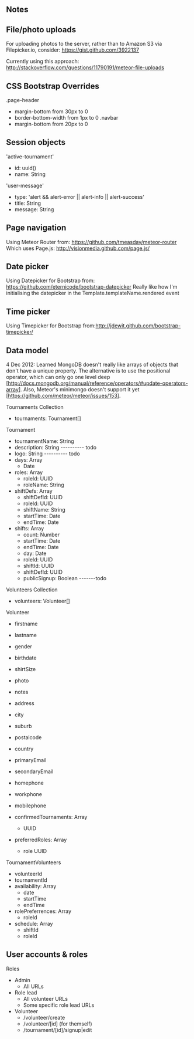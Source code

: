 Notes
----------

## File/photo uploads

For uploading photos to the server, rather than to Amazon S3 via Filepicker.io, consider: https://gist.github.com/3922137

Currently using this approach: http://stackoverflow.com/questions/11790191/meteor-file-uploads


## CSS Bootstrap Overrides

.page-header
 - margin-bottom from 30px to 0
 - border-bottom-width from 1px to 0
.navbar
 - margin-bottom from 20px to 0


## Session objects

'active-tournament'
 - id: uuid()
 - name: String

'user-message'
 - type: 'alert && alert-error || alert-info || alert-success'
 - title: String
 - message: String


## Page navigation

Using Meteor Router from: https://github.com/tmeasday/meteor-router
Which uses Page.js: http://visionmedia.github.com/page.js/


## Date picker

Using Datepicker for Bootstrap from: https://github.com/eternicode/bootstrap-datepicker
Really like how I'm initialising the datepicker in the Template.templateName.rendered event


## Time picker

Using Timepicker for Bootstrap from:http://jdewit.github.com/bootstrap-timepicker/


## Data model

4 Dec 2012: Learned MongoDB doesn't really like arrays of objects that don't have a unique property. The alternative is to use the positional operator, which can only go one level deep [http://docs.mongodb.org/manual/reference/operators/#update-operators-array]. Also, Meteor's minimongo doesn't support it yet [https://github.com/meteor/meteor/issues/153]. 

Tournaments Collection
- tournaments: Tournament[]

Tournament
- tournamentName: String
- description: String ---------- todo
- logo: String        ---------- todo
- days: Array
  - Date
- roles: Array
  - roleId: UUID
  - roleName: String
- shiftDefs: Array
  - shiftDefId: UUID
  - roleId: UUID
  - shiftName: String
  - startTime: Date
  - endTime: Date
- shifts: Array
  - count: Number
  - startTime: Date
  - endTime: Date
  - day: Date
  - roleId: UUID
  - shiftId: UUID
  - shiftDefId: UUID
  - publicSignup: Boolean -------todo




Volunteers Collection
- volunteers: Volunteer[]

Volunteer
- firstname
- lastname
- gender
- birthdate
- shirtSize
- photo
- notes

- address
- city
- suburb
- postalcode
- country
- primaryEmail
- secondaryEmail
- homephone
- workphone
- mobilephone

- confirmedTournaments: Array
  - UUID

- preferredRoles: Array
  - role UUID



TournamentVolunteers
- volunteerId
- tournamentId
- availability: Array
  - date
  - startTime
  - endTime
- rolePreferrences: Array
  - roleId
- schedule: Array
  - shiftId
  - roleId


## User accounts & roles

Roles
- Admin
  - All URLs
- Role lead
  - All volunteer URLs
  - Some specific role lead URLs
- Volunteer
  - /volunteer/create
  - /volunteer/[id] (for themself)
  - /tournament/[id]/signup|edit




